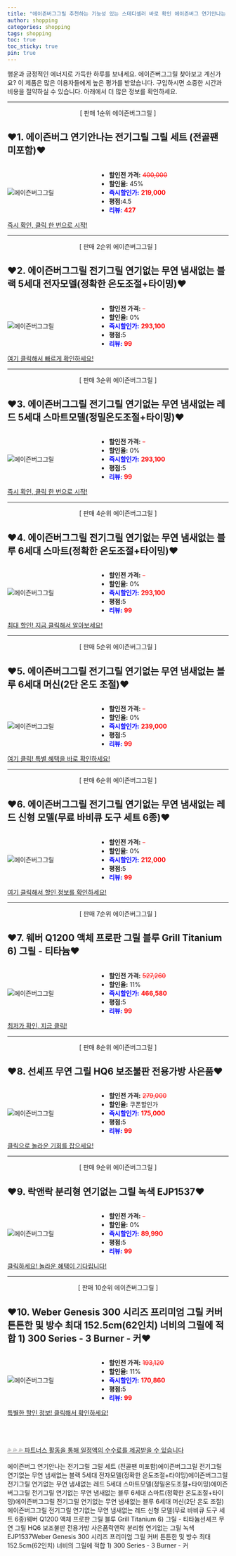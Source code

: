 ```yaml
---
title: "에이즌버그그릴 추천하는 기능성 있는 스테디셀러 바로 확인 에이즌버그 연기안나는 전기그릴 그릴 세트"
author: shopping
categories: shopping
tags: shopping
toc: true
toc_sticky: true
pin: true
---
```

행운과 긍정적인 에너지로 가득한 하루를 보내세요. 에이즌버그그릴 찾아보고 계신가요? 이 제품은 많은 이용자들에게 높은 평가를 받았습니다. 구입하시면 소중한 시간과 비용을 절약하실 수 있습니다. 아래에서 더 많은 정보를 확인하세요.

---
<p class="toplist" style="margin: 0 auto; display: block; width: fit-content;">[ 판매 1순위 에이즌버그그릴 ]</p>

<h2><strong>❤️1. 에이즌버그 연기안나는 전기그릴 그릴 세트 (전골팬 미포함)❤️</strong></h2>

<div style="display: flex; align-items: center;">
    <div style="flex: 0.4;">
        <img src="https://thumbnail10.coupangcdn.com/thumbnails/remote/230x230ex/image/vendor_inventory/9125/80f0735c4fcb7fd5f65fd99ca58a1051ea05084112f0b7f10cec6b6d2435.jpg" alt="에이즌버그그릴" style="max-width: 100%;">
    </div>
    <div style="flex: 0.6; margin-left: 10px;">
        <ul>
            <li><strong>할인전 가격:</strong> <del style="color: red;">400,000</del></li>
            <li><strong>할인율:</strong> 45%</li>
            <li><span style='color:blue'><strong>즉시할인가:</strong></span> <span style='color:red'><strong>219,000</strong></span></li>
            <li><strong>평점:</strong>4.5</li>
            <li><span style='color:blue'><strong>리뷰:</strong></span> <span style='color:red'><strong>427</strong></span></li>
        </ul>
    </div>
</div>
<div class="center">
    <a href="https://William4Davisa.github.io?lptag=AF9450613&subid=githubio&pageKey=7316483054&traceid=V0-153&itemId=18755278940&vendorItemId=89550162744" class="myButton">
        즉시 확인, 클릭 한 번으로 시작!
    </a>
</div>


---
<p class="toplist" style="margin: 0 auto; display: block; width: fit-content;">[ 판매 2순위 에이즌버그그릴 ]</p>

<h2><strong>❤️2. 에이즌버그그릴 전기그릴 연기없는 무연 냄새없는 블랙 5세대 전자모델(정확한 온도조절+타이밍)❤️</strong></h2>

<div style="display: flex; align-items: center;">
    <div style="flex: 0.4;">
        <img src="https://thumbnail8.coupangcdn.com/thumbnails/remote/230x230ex/image/vendor_inventory/481a/ac9eaccb4b5b5655aaeb0ccda79650ada90adecb1deaa99a8f65c396faa8.jpg" alt="에이즌버그그릴" style="max-width: 100%;">
    </div>
    <div style="flex: 0.6; margin-left: 10px;">
        <ul>
            <li><strong>할인전 가격:</strong> <del style="color: red;">-</del></li>
            <li><strong>할인율:</strong> 0%</li>
            <li><span style='color:blue'><strong>즉시할인가:</strong></span> <span style='color:red'><strong>293,100</strong></span></li>
            <li><strong>평점:</strong>5</li>
            <li><span style='color:blue'><strong>리뷰:</strong></span> <span style='color:red'><strong>99</strong></span></li>
        </ul>
    </div>
</div>
<div class="center">
    <a href="https://William4Davisa.github.io?lptag=AF9450613&subid=githubio&pageKey=8015078848&traceid=V0-153&itemId=22377368751&vendorItemId=89422364054" class="myButton">
        여기 클릭해서 빠르게 확인하세요!
    </a>
</div>


---
<p class="toplist" style="margin: 0 auto; display: block; width: fit-content;">[ 판매 3순위 에이즌버그그릴 ]</p>

<h2><strong>❤️3. 에이즌버그그릴 전기그릴 연기없는 무연 냄새없는 레드 5세대 스마트모델(정밀온도조절+타이밍)❤️</strong></h2>

<div style="display: flex; align-items: center;">
    <div style="flex: 0.4;">
        <img src="https://thumbnail8.coupangcdn.com/thumbnails/remote/230x230ex/image/vendor_inventory/481a/ac9eaccb4b5b5655aaeb0ccda79650ada90adecb1deaa99a8f65c396faa8.jpg" alt="에이즌버그그릴" style="max-width: 100%;">
    </div>
    <div style="flex: 0.6; margin-left: 10px;">
        <ul>
            <li><strong>할인전 가격:</strong> <del style="color: red;">-</del></li>
            <li><strong>할인율:</strong> 0%</li>
            <li><span style='color:blue'><strong>즉시할인가:</strong></span> <span style='color:red'><strong>293,100</strong></span></li>
            <li><strong>평점:</strong>5</li>
            <li><span style='color:blue'><strong>리뷰:</strong></span> <span style='color:red'><strong>99</strong></span></li>
        </ul>
    </div>
</div>
<div class="center">
    <a href="https://William4Davisa.github.io?lptag=AF9450613&subid=githubio&pageKey=8015078848&traceid=V0-153&itemId=22377368749&vendorItemId=89422364035" class="myButton">
        즉시 확인, 클릭 한 번으로 시작!
    </a>
</div>


---
<p class="toplist" style="margin: 0 auto; display: block; width: fit-content;">[ 판매 4순위 에이즌버그그릴 ]</p>

<h2><strong>❤️4. 에이즌버그그릴 전기그릴 연기없는 무연 냄새없는 블루 6세대 스마트(정확한 온도조절+타이밍)❤️</strong></h2>

<div style="display: flex; align-items: center;">
    <div style="flex: 0.4;">
        <img src="https://thumbnail8.coupangcdn.com/thumbnails/remote/230x230ex/image/vendor_inventory/481a/ac9eaccb4b5b5655aaeb0ccda79650ada90adecb1deaa99a8f65c396faa8.jpg" alt="에이즌버그그릴" style="max-width: 100%;">
    </div>
    <div style="flex: 0.6; margin-left: 10px;">
        <ul>
            <li><strong>할인전 가격:</strong> <del style="color: red;">-</del></li>
            <li><strong>할인율:</strong> 0%</li>
            <li><span style='color:blue'><strong>즉시할인가:</strong></span> <span style='color:red'><strong>293,100</strong></span></li>
            <li><strong>평점:</strong>5</li>
            <li><span style='color:blue'><strong>리뷰:</strong></span> <span style='color:red'><strong>99</strong></span></li>
        </ul>
    </div>
</div>
<div class="center">
    <a href="https://William4Davisa.github.io?lptag=AF9450613&subid=githubio&pageKey=8015078848&traceid=V0-153&itemId=22377368754&vendorItemId=89422364097" class="myButton">
        최대 할인! 지금 클릭해서 알아보세요!
    </a>
</div>


---
<p class="toplist" style="margin: 0 auto; display: block; width: fit-content;">[ 판매 5순위 에이즌버그그릴 ]</p>

<h2><strong>❤️5. 에이즌버그그릴 전기그릴 연기없는 무연 냄새없는 블루 6세대 머신(2단 온도 조절)❤️</strong></h2>

<div style="display: flex; align-items: center;">
    <div style="flex: 0.4;">
        <img src="https://thumbnail8.coupangcdn.com/thumbnails/remote/230x230ex/image/vendor_inventory/481a/ac9eaccb4b5b5655aaeb0ccda79650ada90adecb1deaa99a8f65c396faa8.jpg" alt="에이즌버그그릴" style="max-width: 100%;">
    </div>
    <div style="flex: 0.6; margin-left: 10px;">
        <ul>
            <li><strong>할인전 가격:</strong> <del style="color: red;">-</del></li>
            <li><strong>할인율:</strong> 0%</li>
            <li><span style='color:blue'><strong>즉시할인가:</strong></span> <span style='color:red'><strong>239,000</strong></span></li>
            <li><strong>평점:</strong>5</li>
            <li><span style='color:blue'><strong>리뷰:</strong></span> <span style='color:red'><strong>99</strong></span></li>
        </ul>
    </div>
</div>
<div class="center">
    <a href="https://William4Davisa.github.io?lptag=AF9450613&subid=githubio&pageKey=8015078848&traceid=V0-153&itemId=22377368747&vendorItemId=89422364011" class="myButton">
        여기 클릭! 특별 혜택을 바로 확인하세요!
    </a>
</div>


---
<p class="toplist" style="margin: 0 auto; display: block; width: fit-content;">[ 판매 6순위 에이즌버그그릴 ]</p>

<h2><strong>❤️6. 에이즌버그그릴 전기그릴 연기없는 무연 냄새없는 레드 신형 모델(무료 바비큐 도구 세트 6종)❤️</strong></h2>

<div style="display: flex; align-items: center;">
    <div style="flex: 0.4;">
        <img src="https://thumbnail8.coupangcdn.com/thumbnails/remote/230x230ex/image/vendor_inventory/481a/ac9eaccb4b5b5655aaeb0ccda79650ada90adecb1deaa99a8f65c396faa8.jpg" alt="에이즌버그그릴" style="max-width: 100%;">
    </div>
    <div style="flex: 0.6; margin-left: 10px;">
        <ul>
            <li><strong>할인전 가격:</strong> <del style="color: red;">-</del></li>
            <li><strong>할인율:</strong> 0%</li>
            <li><span style='color:blue'><strong>즉시할인가:</strong></span> <span style='color:red'><strong>212,000</strong></span></li>
            <li><strong>평점:</strong>5</li>
            <li><span style='color:blue'><strong>리뷰:</strong></span> <span style='color:red'><strong>99</strong></span></li>
        </ul>
    </div>
</div>
<div class="center">
    <a href="https://William4Davisa.github.io?lptag=AF9450613&subid=githubio&pageKey=8015078848&traceid=V0-153&itemId=22377368752&vendorItemId=89422364078" class="myButton">
        여기 클릭해서 할인 정보를 확인하세요!
    </a>
</div>


---
<p class="toplist" style="margin: 0 auto; display: block; width: fit-content;">[ 판매 7순위 에이즌버그그릴 ]</p>

<h2><strong>❤️7. 웨버 Q1200 액체 프로판 그릴 블루 Grill Titanium 6) 그릴 - 티타늄❤️</strong></h2>

<div style="display: flex; align-items: center;">
    <div style="flex: 0.4;">
        <img src="https://thumbnail6.coupangcdn.com/thumbnails/remote/230x230ex/image/vendor_inventory/d627/1adb407145d55801f392121e4a1471506bdf4da0340facd283b133ada2b8.jpg" alt="에이즌버그그릴" style="max-width: 100%;">
    </div>
    <div style="flex: 0.6; margin-left: 10px;">
        <ul>
            <li><strong>할인전 가격:</strong> <del style="color: red;">527,260</del></li>
            <li><strong>할인율:</strong> 11%</li>
            <li><span style='color:blue'><strong>즉시할인가:</strong></span> <span style='color:red'><strong>466,580</strong></span></li>
            <li><strong>평점:</strong>5</li>
            <li><span style='color:blue'><strong>리뷰:</strong></span> <span style='color:red'><strong>99</strong></span></li>
        </ul>
    </div>
</div>
<div class="center">
    <a href="https://William4Davisa.github.io?lptag=AF9450613&subid=githubio&pageKey=7824857687&traceid=V0-153&itemId=21264269363&vendorItemId=90573097672" class="myButton">
        최저가 확인, 지금 클릭!
    </a>
</div>


---
<p class="toplist" style="margin: 0 auto; display: block; width: fit-content;">[ 판매 8순위 에이즌버그그릴 ]</p>

<h2><strong>❤️8. 선셰프 무연 그릴 HQ6 보조불판 전용가방 사은품❤️</strong></h2>

<div style="display: flex; align-items: center;">
    <div style="flex: 0.4;">
        <img src="https://thumbnail7.coupangcdn.com/thumbnails/remote/230x230ex/image/vendor_inventory/5bf9/6555f6e0c1a30c126243f86ec35ff856b9dba07c02ad5e498f9fbcee8677.jpg" alt="에이즌버그그릴" style="max-width: 100%;">
    </div>
    <div style="flex: 0.6; margin-left: 10px;">
        <ul>
            <li><strong>할인전 가격:</strong> <del style="color: red;">279,000</del></li>
            <li><strong>할인율:</strong> 쿠폰할인가</li>
            <li><span style='color:blue'><strong>즉시할인가:</strong></span> <span style='color:red'><strong>175,000</strong></span></li>
            <li><strong>평점:</strong>5</li>
            <li><span style='color:blue'><strong>리뷰:</strong></span> <span style='color:red'><strong>99</strong></span></li>
        </ul>
    </div>
</div>
<div class="center">
    <a href="https://William4Davisa.github.io?lptag=AF9450613&subid=githubio&pageKey=8044700287&traceid=V0-153&itemId=22538749886&vendorItemId=89580719488" class="myButton">
        클릭으로 놀라운 기회를 잡으세요!
    </a>
</div>


---
<p class="toplist" style="margin: 0 auto; display: block; width: fit-content;">[ 판매 9순위 에이즌버그그릴 ]</p>

<h2><strong>❤️9. 락앤락 분리형 연기없는 그릴 녹색 EJP1537❤️</strong></h2>

<div style="display: flex; align-items: center;">
    <div style="flex: 0.4;">
        <img src="https://thumbnail6.coupangcdn.com/thumbnails/remote/230x230ex/image/vendor_inventory/5e98/b589b24bfe612ee149134df9145b78a9141291b35f5e9500cbb18fdc64c1.jpg" alt="에이즌버그그릴" style="max-width: 100%;">
    </div>
    <div style="flex: 0.6; margin-left: 10px;">
        <ul>
            <li><strong>할인전 가격:</strong> <del style="color: red;">-</del></li>
            <li><strong>할인율:</strong> 0%</li>
            <li><span style='color:blue'><strong>즉시할인가:</strong></span> <span style='color:red'><strong>89,990</strong></span></li>
            <li><strong>평점:</strong>5</li>
            <li><span style='color:blue'><strong>리뷰:</strong></span> <span style='color:red'><strong>99</strong></span></li>
        </ul>
    </div>
</div>
<div class="center">
    <a href="https://William4Davisa.github.io?lptag=AF9450613&subid=githubio&pageKey=8234380689&traceid=V0-153&itemId=23702535359&vendorItemId=90727574930" class="myButton">
        클릭하세요! 놀라운 혜택이 기다립니다!
    </a>
</div>


---
<p class="toplist" style="margin: 0 auto; display: block; width: fit-content;">[ 판매 10순위 에이즌버그그릴 ]</p>

<h2><strong>❤️10. Weber Genesis 300 시리즈 프리미엄 그릴 커버 튼튼한 및 방수 최대 152.5cm(62인치) 너비의 그릴에 적합 1) 300 Series - 3 Burner - 커❤️</strong></h2>

<div style="display: flex; align-items: center;">
    <div style="flex: 0.4;">
        <img src="https://thumbnail6.coupangcdn.com/thumbnails/remote/230x230ex/image/vendor_inventory/a7a9/f0bb4e49c36b6cc60ff9670f7c467781e2d2efeb895de4444dd986c3ade9.jpg" alt="에이즌버그그릴" style="max-width: 100%;">
    </div>
    <div style="flex: 0.6; margin-left: 10px;">
        <ul>
            <li><strong>할인전 가격:</strong> <del style="color: red;">193,120</del></li>
            <li><strong>할인율:</strong> 11%</li>
            <li><span style='color:blue'><strong>즉시할인가:</strong></span> <span style='color:red'><strong>170,860</strong></span></li>
            <li><strong>평점:</strong>5</li>
            <li><span style='color:blue'><strong>리뷰:</strong></span> <span style='color:red'><strong>99</strong></span></li>
        </ul>
    </div>
</div>
<div class="center">
    <a href="https://William4Davisa.github.io?lptag=AF9450613&subid=githubio&pageKey=8207448272&traceid=V0-153&itemId=23546935034&vendorItemId=90573098147" class="myButton">
        특별한 할인 정보! 클릭해서 확인하세요!
    </a>
</div>

<br><br><br>[💦 💦 💦 파트너스 활동을 통해 일정액의 수수료를 제공받을 수 있습니다](https://link.coupang.com/a/bcpT2c)<br><br>에이즌버그 연기안나는 전기그릴 그릴 세트 (전골팬 미포함)에이즌버그그릴 전기그릴 연기없는 무연 냄새없는 블랙 5세대 전자모델(정확한 온도조절+타이밍)에이즌버그그릴 전기그릴 연기없는 무연 냄새없는 레드 5세대 스마트모델(정밀온도조절+타이밍)에이즌버그그릴 전기그릴 연기없는 무연 냄새없는 블루 6세대 스마트(정확한 온도조절+타이밍)에이즌버그그릴 전기그릴 연기없는 무연 냄새없는 블루 6세대 머신(2단 온도 조절)에이즌버그그릴 전기그릴 연기없는 무연 냄새없는 레드 신형 모델(무료 바비큐 도구 세트 6종)웨버 Q1200 액체 프로판 그릴 블루 Grill Titanium 6) 그릴 - 티타늄선셰프 무연 그릴 HQ6 보조불판 전용가방 사은품락앤락 분리형 연기없는 그릴 녹색 EJP1537Weber Genesis 300 시리즈 프리미엄 그릴 커버 튼튼한 및 방수 최대 152.5cm(62인치) 너비의 그릴에 적합 1) 300 Series - 3 Burner - 커